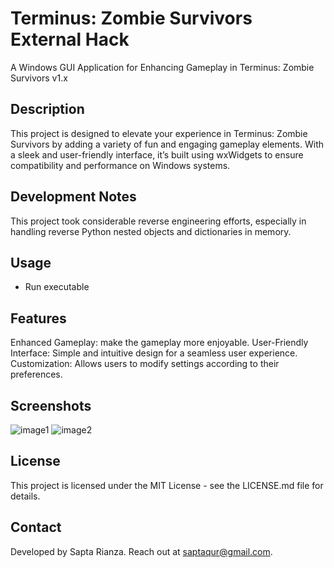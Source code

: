 # Terminus: Zombie Survivors External Hack
A Windows GUI Application for Enhancing Gameplay in Terminus: Zombie Survivors v1.x

## Description
This project is designed to elevate your experience in Terminus: Zombie Survivors by adding a variety of fun and engaging gameplay elements. With a sleek and user-friendly interface, it’s built using wxWidgets to ensure compatibility and performance on Windows systems.

## Development Notes
This project took considerable reverse engineering efforts, especially in handling reverse Python nested objects and dictionaries in memory.

## Usage
- Run executable

## Features
Enhanced Gameplay: make the gameplay more enjoyable.
User-Friendly Interface: Simple and intuitive design for a seamless user experience.
Customization: Allows users to modify settings according to their preferences.

## Screenshots
![image1](https://github.com/user-attachments/assets/cba67c00-7f1a-4430-9b13-04617562f231)
![image2](https://github.com/user-attachments/assets/aee08b82-66d7-4c16-ad96-87712dfa6cec)

## License
This project is licensed under the MIT License - see the LICENSE.md file for details.

## Contact
Developed by Sapta Rianza. Reach out at saptaqur@gmail.com.

